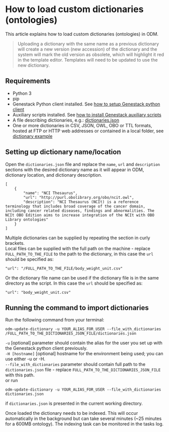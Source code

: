 # How to load custom dictionaries (ontologies)
This article explains how to load custom dictionaries (ontologies) in ODM.

> Uploading a dictionary with the same name as a previous dictionary will create a new version (new accession) of the dictionary and the system will mark the old version as obsolete, which will highlight it red in the template editor. Templates will need to be updated to use the new dictionary.

## Requirements
* Python 3
* pip
* Genestack Python client installed. See [how to setup Genestack python client](../../00.%20Packages%20to%20install/1.%20Genestack%20python%20client)
* Auxiliary scripts installed. See [how to install Genestack auxiliary scripts](../../00.%20Packages%20to%20install/2.%20Genestack%20auxiliary%20scripts)
* A file describing dictionaries, e.g.: [dictionaries.json](dictionaries.json)
* One or more dictionaries in CSV, JSON, OWL, OBO or TTL formats, hosted at FTP or HTTP web addresses or contained in a local folder, see [dictionary example](http://purl.obolibrary.org/obo/go.owl)

## Setting up dictionary name/location
Open the ```dictionaries.json``` file and replace the ```name```, ```url``` and ```description``` sections with the desired dictionary name as it will appear in ODM, dictionary location, and dictionary description.

```
[
    {
        "name": "NCI Thesaurus",
        "url": "http://purl.obolibrary.org/obo/ncit.owl",
        "description": "NCI Thesaurus (NCIt) is a reference terminology that includes broad coverage of the cancer domain, including cancer related diseases, findings and abnormalities. The NCIt OBO Edition aims to increase integration of the NCIt with OBO Library ontologies"
    }
]
```
Multiple dictionaries can be supplied by repeating the section in curly brackets. \
Local files can be supplied with the full path on the machine - replace ```FULL_PATH_TO_THE_FILE``` to the path to the dictionary, in this case the ```url``` should be specified as:
``` 
"url": "/FULL_PATH_TO_THE_FILE/body_weight_unit.csv"
```

Or the dictionary file name can be used if the dictionary file is in the same directory as the script. In this case the ```url``` should be specified as:

``` "url": "body_weight_unit.csv" ```

## Running the command to import dictionaries
Run the following command from your terminal:

```shell
odm-update-dictionary -u YOUR_ALIAS_FOR_USER --file_with_dictionaries /FULL_PATH_TO_THE_DICTIONARIES_JSON_FILE/dictionaries.json
```

```-u``` [optional] parameter should contain the alias for the user you set up with the Genestack python client previously. \
```-H [hostname]``` [optional] hostname for the environment being used; you can use either -u or -H.  \
```--file_with_dictionaries``` parameter should contain full path to the ```dictionaries.json``` file - replace ```FULL_PATH_TO_THE_DICTIONARIES_JSON_FILE``` with this path. \
or run

```shell
odm-update-dictionary -u YOUR_ALIAS_FOR_USER --file_with_dictionaries dictionaries.json
``` 

if ```dictionaries.json``` is presented in the current working directory.

Once loaded the dictionary needs to be indexed. This will occur automatically in the background but can take several minutes (~25 minutes for a 600MB ontology). The indexing task can be monitored in the tasks log.
